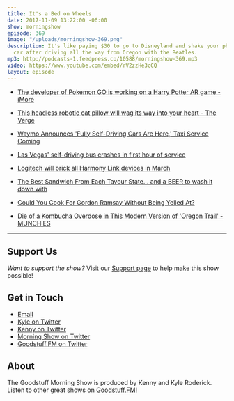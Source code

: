 ```yaml
---
title: It's a Bed on Wheels
date: 2017-11-09 13:22:00 -06:00
show: morningshow
episode: 369
image: "/uploads/morningshow-369.png"
description: It's like paying $30 to go to Disneyland and shake your phone at a self-driving
  car after driving all the way from Oregon with the Beatles.
mp3: http://podcasts-1.feedpress.co/10588/morningshow-369.mp3
video: https://www.youtube.com/embed/rV2zzHe3cCQ
layout: episode
---
```


* [The developer of Pokemon GO is working on a Harry Potter AR game - iMore](https://www.imore.com/developer-pokemon-go-working-harry-potter-ar-game?utm_source=im_tw&utm_medium=tw_card&utm_content=44415&utm_campaign=social)

* [This headless robotic cat pillow will wag its way into your heart - The Verge](https://www.theverge.com/2017/10/5/16431118/qoobo-yukai-engineering-cat-tail-wagging-robot)

* [Waymo Announces 'Fully Self-Driving Cars Are Here,' Taxi Service Coming](https://gizmodo.com/waymo-announces-fully-self-driving-cars-are-here-taxi-1820221010?utm_campaign=socialflow_gizmodo_twitter&utm_source=gizmodo_twitter&utm_medium=socialflow)

* [Las Vegas' self-driving bus crashes in first hour of service](https://www.engadget.com/2017/11/09/las-vegas-self-driving-shuttle-bus-crash/)

* [Logitech will brick all Harmony Link devices in March](https://www.engadget.com/2017/11/09/logitech-will-brick-harmony-link-in-march/)

* [The Best Sandwich From Each Tavour State… and a BEER to wash it down with](https://www.tavour.com/blog/sandwichbeer/)

* [Could You Cook For Gordon Ramsay Without Being Yelled At?](https://www.buzzfeed.com/jesseszewczyk/gordon-ramsay-cooking-quiz?utm_term=.awKQXPdlW#.dbV6j7y8A)

* [Die of a Kombucha Overdose in This Modern Version of 'Oregon Trail' - MUNCHIES](https://munchies.vice.com/en_us/article/3kv5p3/die-of-a-kombucha-overdose-in-this-modern-version-of-oregon-trail?utm_campaign=trendsus&utm_source=munchiestwitterus)

---

## Support Us
*Want to support the show?* Visit our [Support page](https://goodstuff.fm/support) to help make this show possible!

## Get in Touch
* [Email](mailto:kyle@goodstuff.fm)
* [Kyle on Twitter](http://twitter.com/dogburps)
* [Kenny on Twitter](http://twitter.com/pizzarobotics)
* [Morning Show on Twitter](http://twitter.com/morningshowam)
* [Goodstuff.FM on Twitter](http://twitter.com/goodstufffm)

## About
The Goodstuff Morning Show is produced by Kenny and Kyle Roderick. Listen to other great shows on [Goodstuff.FM](http://goodstuff.fm/shows)!